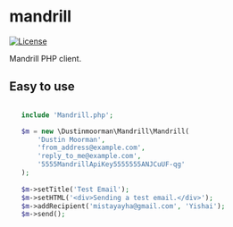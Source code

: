 mandrill
========
[![License](https://img.shields.io/badge/license-MIT-blue.svg)](https://raw.githubusercontent.com/dustinmoorman/mandrill/master/LICENSE)

Mandrill PHP client.

## Easy to use
```php

   include 'Mandrill.php';

   $m = new \Dustinmoorman\Mandrill\Mandrill(
       'Dustin Moorman',
       'from_address@example.com', 
       'reply_to_me@example.com', 
       '5555MandrillApiKey5555555ANJCuUF-qg'
   );
 
   $m->setTitle('Test Email');
   $m->setHTML('<div>Sending a test email.</div>');
   $m->addRecipient('mistayayha@gmail.com', 'Yishai');
   $m->send();
```

